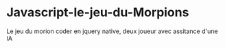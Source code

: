 # Javascript-le-jeu-du-Morpions

Le jeu du morion coder en jquery native, deux joueur avec assitance d'une IA
